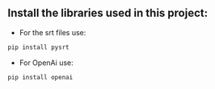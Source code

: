## Install the libraries used in this project:
- For the srt files use:
```python
pip install pysrt
```
- For OpenAi use:
```python
pip install openai
```
